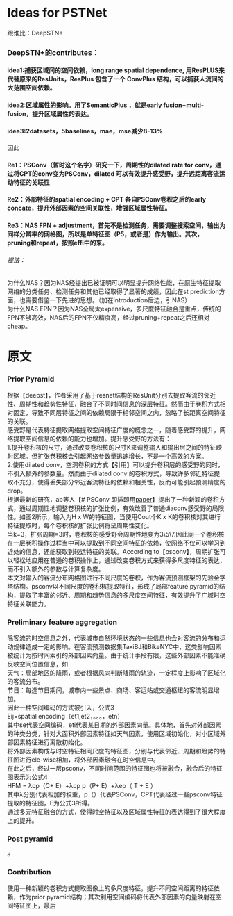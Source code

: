 # Ideas for PSTNet
跟谁比：DeepSTN+  
### DeepSTN+的contributes：

#### idea1:捕获区域间的空间依赖，long range spatial dependence, 用ResPLUS来代替原来的ResUnits，ResPlus 包含了一个 ConvPlus 结构，可以捕获人流间的大范围空间依赖。

#### idea2:区域属性的影响。用了SemanticPlus ，就是early fusion+multi-fusion，提升区域属性的表达。

#### idea3:2datasets，5baselines，mae，mse减少8-13%

因此
#### Re1：PSConv（暂时这个名字）研究一下，周期性的dilated rate for conv，通过将CPT的conv变为PSConv，dilated 可以有效提升感受野，提升远距离客流运动特征的关联性


#### Re2：外部特征的spatial encoding + CPT 各自PSConv卷积之后的early concate，提升外部因素的空间关联性，增强区域属性特征。

#### Re3：NAS FPN + adjustment，首先不是检测任务，需要调整搜索空间，输出为同样分辨率的网格图，所以是单特征图（P5，或者是）作为输出。其次，pruning和repeat，按照effi中的来。

###### 提法：
为什么NAS？因为NAS经提出已被证明可以明显提升网络性能，在原生特征提取网络的分类任务、检测任务和其他已经取得了显著的成绩，因此在st prediction方面，也需要借鉴一下先进的思想。（加在introduction后边，引NAS）  
为什么NAS FPN？因为NAS全局太expensive，多尺度特征融合是重点，传统的FPN不够高效，NAS后的FPN不仅精度高，经过pruning+repeat之后还相对cheap。  


# 原文
### Prior Pyramid
根据【deepst】，作者采用了基于resnet结构的ResUnit分别去提取客流的邻近性、周期性和趋势性特征，融合了不同时间信息的深层特征。然而由于卷积方式相对固定，导致不同层特征之间的依赖局限于相邻空间之内，忽略了长距离空间特征的关联。  
感受野是代表特征提取网络提取空间特征广度的概念之一，随着感受野的提升，网络提取空间信息的依赖的能力也增加。提升感受野的方法有：  
1.提升卷积核的尺寸，通过改变卷积核的尺寸K来调整输入和输出层之间的特征映射区域。但扩张卷积核会引起网络参数量迅速增长，不是一个高效的方案。  
2.使用dilated conv，空洞卷积的方式【引用】可以提升卷积层的感受野的同时，不引入额外的参数量。然而由于dilated conv 的卷积方式，导致许多邻近特征提取不充分，使得丢失部分邻近客流特征的依赖和相关性，反而可能引起预测精度的drop。  
根据最新的研究，ab等人【# PSConv 即插即用[paper](https://arxiv.org/pdf/2007.06191.pdf)】提出了一种新颖的卷积方式，通过周期性地调整卷积核的扩张比例，有效改善了普通diaconv感受野的局限性。如图2所示，输入为H x W的特征图，当使用Cout个K x K的卷积核对其进行特征提取时，每个卷积核的扩张比例将呈周期性变化。  
当k=3，扩张周期=3时，卷积核的感受野会周期性地变为3\5\7.因此同一个卷积核在一层卷积操作过程当中可以提取到不同空间特征的依赖，使网络不仅可以学习到近处的信息，还能获取到较远特征的关联。According to【psconv】，周期扩张可以轻松地应用在普通的卷积操作上，通过改变卷积方式来获得多尺度特征的表达，而不引入额外的参数与计算复杂度。  
本文对输入的客流分布网格图进行不同尺度的卷积，作为客流预测框架的先验金字塔结构。psconv以不同尺度的卷积核提取特征，形成了局部feature pyramid的结构，提取了丰富的邻近、周期和趋势信息的多尺度空间特征，有效提升了广域时空特征关联能力。  

### Preliminary feature aggregation
除客流的时空信息之外，代表城市自然环境状态的一些信息也会对客流的分布和运动规律造成一定的影响。在客流预测数据集TaxiBJ和BikeNYC中，这类影响因素被统计为按时间索引的外部因素向量。由于统计手段有限，这些外部因素不能准确反映空间位置信息，如  
天气：局部地区的降雨，或者根据风向判断降雨的轨迹，一定程度上影响了区域化的客流分布。  
节日：每逢节日期间，城市内一些景点、商场、客运站或交通枢纽的客流明显增加。  
因此一种空间编码的方式被引入，公式3  
Eij=spatial encoding（et1,et2，。。。，etn）  
其中se代表空间编码，eti代表某日期的外部因素向量。具体地，首先对外部因素的种类分类，针对大面积外部因素特征如天气因素，使用区域初始化，对小区域外部因素特征进行离散初始化。  
将外部因素构成与时空特征相同尺度的特征图，分别与代表邻近、周期和趋势的特征图进行ele-wise相加，将外部因素融合在时空信息中。  
在此之后，经过一层psconv，不同时间范围的特征图也将被融合，融合后的特征图表示为公式4  
HFM = λcp（C+ E）+λcp p（P+ E）+λep（ T + E ）  
其中λ分别代表相加的权重，p（）代表PSConv，CPT代表经过一些psconv特征提取的特征图，E为公式3所得。  
通过多元特征融合的方式，使得时空特征以及区域属性特征的表达得到了很大程度上的提升。  

### Post pyramid
a



### Contribution
使用一种新颖的卷积方式提取图像上的多尺度特征，提升不同空间距离的特征依赖，作为prior pyramid结构；其次利用空间编码将代表外部因素的向量映射在空间特征图上，最后
